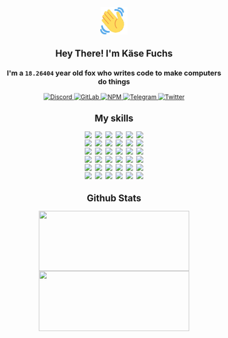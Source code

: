 <div><p align=center><img src=./resources/images/wave.gif width=64px height=64px></p><h2 align=center>Hey There! I'm Käse Fuchs</h2><h3 align=center>I'm a <code>18.26404</code> year old fox who writes code to make computers do things</h3><p align=center><a href=https://discord.com/users/507526681125322772><img alt=Discord src="https://img.shields.io/badge/Discord-5865F2?logo=discord&logoColor=white&style=flat-square#cb71de36664c7f5f31493669f2e89f7d"> </a><a href=https://gitlab.com/kasefuchs><img alt=GitLab src="https://img.shields.io/badge/GitLab-330F63?logo=gitlab&logoColor=white&style=flat-square#cb71de36664c7f5f31493669f2e89f7d"> </a><a href=https://npmjs.com/~kasefuchs><img alt=NPM src="https://img.shields.io/badge/NPM-CB3837?logo=npm&logoColor=white&style=flat-square#cb71de36664c7f5f31493669f2e89f7d"> </a><a href=https://t.me/kasefuchs><img alt=Telegram src="https://img.shields.io/badge/Telegram-2CA5E0?logo=telegram&logoColor=white&style=flat-square#cb71de36664c7f5f31493669f2e89f7d"> </a><a href=https://twitter.com/kasefuchs><img alt=Twitter src="https://img.shields.io/badge/Twitter-1DA1F2?logo=twitter&logoColor=white&style=flat-square#cb71de36664c7f5f31493669f2e89f7d"></a></p><h2 align=center>My skills</h2><p align=center><a href=https://aws.amazon.com/ ><picture><source srcset="https://skillicons.dev/icons?i=aws&theme=dark#cb71de36664c7f5f31493669f2e89f7d" media="(prefers-color-scheme: dark)"><source srcset="https://skillicons.dev/icons?i=aws&theme=light#cb71de36664c7f5f31493669f2e89f7d" media="(prefers-color-scheme: light), (prefers-color-scheme: no-preference)"><img src="https://skillicons.dev/icons?i=aws&theme=light#cb71de36664c7f5f31493669f2e89f7d"></picture></a>&nbsp;&nbsp;<a href=https://en.wikipedia.org/wiki/Bash_(Unix_shell)><picture><source srcset="https://skillicons.dev/icons?i=bash&theme=dark#cb71de36664c7f5f31493669f2e89f7d" media="(prefers-color-scheme: dark)"><source srcset="https://skillicons.dev/icons?i=bash&theme=light#cb71de36664c7f5f31493669f2e89f7d" media="(prefers-color-scheme: light), (prefers-color-scheme: no-preference)"><img src="https://skillicons.dev/icons?i=bash&theme=light#cb71de36664c7f5f31493669f2e89f7d"></picture></a>&nbsp;&nbsp;<a href=https://discord.com/developers/docs><picture><source srcset="https://skillicons.dev/icons?i=bots&theme=dark#cb71de36664c7f5f31493669f2e89f7d" media="(prefers-color-scheme: dark)"><source srcset="https://skillicons.dev/icons?i=bots&theme=light#cb71de36664c7f5f31493669f2e89f7d" media="(prefers-color-scheme: light), (prefers-color-scheme: no-preference)"><img src="https://skillicons.dev/icons?i=bots&theme=light#cb71de36664c7f5f31493669f2e89f7d"></picture></a>&nbsp;&nbsp;<a href=https://www.cloudflare.com/ ><picture><source srcset="https://skillicons.dev/icons?i=cloudflare&theme=dark#cb71de36664c7f5f31493669f2e89f7d" media="(prefers-color-scheme: dark)"><source srcset="https://skillicons.dev/icons?i=cloudflare&theme=light#cb71de36664c7f5f31493669f2e89f7d" media="(prefers-color-scheme: light), (prefers-color-scheme: no-preference)"><img src="https://skillicons.dev/icons?i=cloudflare&theme=light#cb71de36664c7f5f31493669f2e89f7d"></picture></a>&nbsp;&nbsp;<a href=https://en.wikipedia.org/wiki/CSS><picture><source srcset="https://skillicons.dev/icons?i=css&theme=dark#cb71de36664c7f5f31493669f2e89f7d" media="(prefers-color-scheme: dark)"><source srcset="https://skillicons.dev/icons?i=css&theme=light#cb71de36664c7f5f31493669f2e89f7d" media="(prefers-color-scheme: light), (prefers-color-scheme: no-preference)"><img src="https://skillicons.dev/icons?i=css&theme=light#cb71de36664c7f5f31493669f2e89f7d"></picture></a>&nbsp;&nbsp;<a href=https://www.docker.com/ ><picture><source srcset="https://skillicons.dev/icons?i=docker&theme=dark#cb71de36664c7f5f31493669f2e89f7d" media="(prefers-color-scheme: dark)"><source srcset="https://skillicons.dev/icons?i=docker&theme=light#cb71de36664c7f5f31493669f2e89f7d" media="(prefers-color-scheme: light), (prefers-color-scheme: no-preference)"><img src="https://skillicons.dev/icons?i=docker&theme=light#cb71de36664c7f5f31493669f2e89f7d"></picture></a><br><a href=https://www.electronjs.org/ ><picture><source srcset="https://skillicons.dev/icons?i=electron&theme=dark#cb71de36664c7f5f31493669f2e89f7d" media="(prefers-color-scheme: dark)"><source srcset="https://skillicons.dev/icons?i=electron&theme=light#cb71de36664c7f5f31493669f2e89f7d" media="(prefers-color-scheme: light), (prefers-color-scheme: no-preference)"><img src="https://skillicons.dev/icons?i=electron&theme=light#cb71de36664c7f5f31493669f2e89f7d"></picture></a>&nbsp;&nbsp;<a href=https://expressjs.com/ ><picture><source srcset="https://skillicons.dev/icons?i=express&theme=dark#cb71de36664c7f5f31493669f2e89f7d" media="(prefers-color-scheme: dark)"><source srcset="https://skillicons.dev/icons?i=express&theme=light#cb71de36664c7f5f31493669f2e89f7d" media="(prefers-color-scheme: light), (prefers-color-scheme: no-preference)"><img src="https://skillicons.dev/icons?i=express&theme=light#cb71de36664c7f5f31493669f2e89f7d"></picture></a>&nbsp;&nbsp;<a href=https://www.figma.com/ ><picture><source srcset="https://skillicons.dev/icons?i=figma&theme=dark#cb71de36664c7f5f31493669f2e89f7d" media="(prefers-color-scheme: dark)"><source srcset="https://skillicons.dev/icons?i=figma&theme=light#cb71de36664c7f5f31493669f2e89f7d" media="(prefers-color-scheme: light), (prefers-color-scheme: no-preference)"><img src="https://skillicons.dev/icons?i=figma&theme=light#cb71de36664c7f5f31493669f2e89f7d"></picture></a>&nbsp;&nbsp;<a href=https://firebase.google.com/ ><picture><source srcset="https://skillicons.dev/icons?i=firebase&theme=dark#cb71de36664c7f5f31493669f2e89f7d" media="(prefers-color-scheme: dark)"><source srcset="https://skillicons.dev/icons?i=firebase&theme=light#cb71de36664c7f5f31493669f2e89f7d" media="(prefers-color-scheme: light), (prefers-color-scheme: no-preference)"><img src="https://skillicons.dev/icons?i=firebase&theme=light#cb71de36664c7f5f31493669f2e89f7d"></picture></a>&nbsp;&nbsp;<a href=https://flask.palletsprojects.com/ ><picture><source srcset="https://skillicons.dev/icons?i=flask&theme=dark#cb71de36664c7f5f31493669f2e89f7d" media="(prefers-color-scheme: dark)"><source srcset="https://skillicons.dev/icons?i=flask&theme=light#cb71de36664c7f5f31493669f2e89f7d" media="(prefers-color-scheme: light), (prefers-color-scheme: no-preference)"><img src="https://skillicons.dev/icons?i=flask&theme=light#cb71de36664c7f5f31493669f2e89f7d"></picture></a>&nbsp;&nbsp;<a href=https://cloud.google.com/ ><picture><source srcset="https://skillicons.dev/icons?i=gcp&theme=dark#cb71de36664c7f5f31493669f2e89f7d" media="(prefers-color-scheme: dark)"><source srcset="https://skillicons.dev/icons?i=gcp&theme=light#cb71de36664c7f5f31493669f2e89f7d" media="(prefers-color-scheme: light), (prefers-color-scheme: no-preference)"><img src="https://skillicons.dev/icons?i=gcp&theme=light#cb71de36664c7f5f31493669f2e89f7d"></picture></a><br><a href=https://git-scm.com/ ><picture><source srcset="https://skillicons.dev/icons?i=git&theme=dark#cb71de36664c7f5f31493669f2e89f7d" media="(prefers-color-scheme: dark)"><source srcset="https://skillicons.dev/icons?i=git&theme=light#cb71de36664c7f5f31493669f2e89f7d" media="(prefers-color-scheme: light), (prefers-color-scheme: no-preference)"><img src="https://skillicons.dev/icons?i=git&theme=light#cb71de36664c7f5f31493669f2e89f7d"></picture></a>&nbsp;&nbsp;<a href=https://github.com/ ><picture><source srcset="https://skillicons.dev/icons?i=github&theme=dark#cb71de36664c7f5f31493669f2e89f7d" media="(prefers-color-scheme: dark)"><source srcset="https://skillicons.dev/icons?i=github&theme=light#cb71de36664c7f5f31493669f2e89f7d" media="(prefers-color-scheme: light), (prefers-color-scheme: no-preference)"><img src="https://skillicons.dev/icons?i=github&theme=light#cb71de36664c7f5f31493669f2e89f7d"></picture></a>&nbsp;&nbsp;<a href=https://gitlab.com/ ><picture><source srcset="https://skillicons.dev/icons?i=gitlab&theme=dark#cb71de36664c7f5f31493669f2e89f7d" media="(prefers-color-scheme: dark)"><source srcset="https://skillicons.dev/icons?i=gitlab&theme=light#cb71de36664c7f5f31493669f2e89f7d" media="(prefers-color-scheme: light), (prefers-color-scheme: no-preference)"><img src="https://skillicons.dev/icons?i=gitlab&theme=light#cb71de36664c7f5f31493669f2e89f7d"></picture></a>&nbsp;&nbsp;<a href=https://www.heroku.com/ ><picture><source srcset="https://skillicons.dev/icons?i=heroku&theme=dark#cb71de36664c7f5f31493669f2e89f7d" media="(prefers-color-scheme: dark)"><source srcset="https://skillicons.dev/icons?i=heroku&theme=light#cb71de36664c7f5f31493669f2e89f7d" media="(prefers-color-scheme: light), (prefers-color-scheme: no-preference)"><img src="https://skillicons.dev/icons?i=heroku&theme=light#cb71de36664c7f5f31493669f2e89f7d"></picture></a>&nbsp;&nbsp;<a href=https://en.wikipedia.org/wiki/HTML><picture><source srcset="https://skillicons.dev/icons?i=html&theme=dark#cb71de36664c7f5f31493669f2e89f7d" media="(prefers-color-scheme: dark)"><source srcset="https://skillicons.dev/icons?i=html&theme=light#cb71de36664c7f5f31493669f2e89f7d" media="(prefers-color-scheme: light), (prefers-color-scheme: no-preference)"><img src="https://skillicons.dev/icons?i=html&theme=light#cb71de36664c7f5f31493669f2e89f7d"></picture></a>&nbsp;&nbsp;<a href=https://en.wikipedia.org/wiki/JavaScript><picture><source srcset="https://skillicons.dev/icons?i=js&theme=dark#cb71de36664c7f5f31493669f2e89f7d" media="(prefers-color-scheme: dark)"><source srcset="https://skillicons.dev/icons?i=js&theme=light#cb71de36664c7f5f31493669f2e89f7d" media="(prefers-color-scheme: light), (prefers-color-scheme: no-preference)"><img src="https://skillicons.dev/icons?i=js&theme=light#cb71de36664c7f5f31493669f2e89f7d"></picture></a><br><a href=https://en.wikipedia.org/wiki/Linux><picture><source srcset="https://skillicons.dev/icons?i=linux&theme=dark#cb71de36664c7f5f31493669f2e89f7d" media="(prefers-color-scheme: dark)"><source srcset="https://skillicons.dev/icons?i=linux&theme=light#cb71de36664c7f5f31493669f2e89f7d" media="(prefers-color-scheme: light), (prefers-color-scheme: no-preference)"><img src="https://skillicons.dev/icons?i=linux&theme=light#cb71de36664c7f5f31493669f2e89f7d"></picture></a>&nbsp;&nbsp;<a href=https://mui.com/ ><picture><source srcset="https://skillicons.dev/icons?i=materialui&theme=dark#cb71de36664c7f5f31493669f2e89f7d" media="(prefers-color-scheme: dark)"><source srcset="https://skillicons.dev/icons?i=materialui&theme=light#cb71de36664c7f5f31493669f2e89f7d" media="(prefers-color-scheme: light), (prefers-color-scheme: no-preference)"><img src="https://skillicons.dev/icons?i=materialui&theme=light#cb71de36664c7f5f31493669f2e89f7d"></picture></a>&nbsp;&nbsp;<a href=https://en.wikipedia.org/wiki/Markdown><picture><source srcset="https://skillicons.dev/icons?i=md&theme=dark#cb71de36664c7f5f31493669f2e89f7d" media="(prefers-color-scheme: dark)"><source srcset="https://skillicons.dev/icons?i=md&theme=light#cb71de36664c7f5f31493669f2e89f7d" media="(prefers-color-scheme: light), (prefers-color-scheme: no-preference)"><img src="https://skillicons.dev/icons?i=md&theme=light#cb71de36664c7f5f31493669f2e89f7d"></picture></a>&nbsp;&nbsp;<a href=https://www.mongodb.com/ ><picture><source srcset="https://skillicons.dev/icons?i=mongodb&theme=dark#cb71de36664c7f5f31493669f2e89f7d" media="(prefers-color-scheme: dark)"><source srcset="https://skillicons.dev/icons?i=mongodb&theme=light#cb71de36664c7f5f31493669f2e89f7d" media="(prefers-color-scheme: light), (prefers-color-scheme: no-preference)"><img src="https://skillicons.dev/icons?i=mongodb&theme=light#cb71de36664c7f5f31493669f2e89f7d"></picture></a>&nbsp;&nbsp;<a href=https://www.mysql.com/ ><picture><source srcset="https://skillicons.dev/icons?i=mysql&theme=dark#cb71de36664c7f5f31493669f2e89f7d" media="(prefers-color-scheme: dark)"><source srcset="https://skillicons.dev/icons?i=mysql&theme=light#cb71de36664c7f5f31493669f2e89f7d" media="(prefers-color-scheme: light), (prefers-color-scheme: no-preference)"><img src="https://skillicons.dev/icons?i=mysql&theme=light#cb71de36664c7f5f31493669f2e89f7d"></picture></a>&nbsp;&nbsp;<a href=https://nextjs.org/ ><picture><source srcset="https://skillicons.dev/icons?i=nextjs&theme=dark#cb71de36664c7f5f31493669f2e89f7d" media="(prefers-color-scheme: dark)"><source srcset="https://skillicons.dev/icons?i=nextjs&theme=light#cb71de36664c7f5f31493669f2e89f7d" media="(prefers-color-scheme: light), (prefers-color-scheme: no-preference)"><img src="https://skillicons.dev/icons?i=nextjs&theme=light#cb71de36664c7f5f31493669f2e89f7d"></picture></a><br><a href=https://nodejs.org/en/ ><picture><source srcset="https://skillicons.dev/icons?i=nodejs&theme=dark#cb71de36664c7f5f31493669f2e89f7d" media="(prefers-color-scheme: dark)"><source srcset="https://skillicons.dev/icons?i=nodejs&theme=light#cb71de36664c7f5f31493669f2e89f7d" media="(prefers-color-scheme: light), (prefers-color-scheme: no-preference)"><img src="https://skillicons.dev/icons?i=nodejs&theme=light#cb71de36664c7f5f31493669f2e89f7d"></picture></a>&nbsp;&nbsp;<a href=https://www.postgresql.org/ ><picture><source srcset="https://skillicons.dev/icons?i=postgres&theme=dark#cb71de36664c7f5f31493669f2e89f7d" media="(prefers-color-scheme: dark)"><source srcset="https://skillicons.dev/icons?i=postgres&theme=light#cb71de36664c7f5f31493669f2e89f7d" media="(prefers-color-scheme: light), (prefers-color-scheme: no-preference)"><img src="https://skillicons.dev/icons?i=postgres&theme=light#cb71de36664c7f5f31493669f2e89f7d"></picture></a>&nbsp;&nbsp;<a href=https://learn.microsoft.com/en-us/powershell/ ><picture><source srcset="https://skillicons.dev/icons?i=powershell&theme=dark#cb71de36664c7f5f31493669f2e89f7d" media="(prefers-color-scheme: dark)"><source srcset="https://skillicons.dev/icons?i=powershell&theme=light#cb71de36664c7f5f31493669f2e89f7d" media="(prefers-color-scheme: light), (prefers-color-scheme: no-preference)"><img src="https://skillicons.dev/icons?i=powershell&theme=light#cb71de36664c7f5f31493669f2e89f7d"></picture></a>&nbsp;&nbsp;<a href=https://www.python.org/ ><picture><source srcset="https://skillicons.dev/icons?i=py&theme=dark#cb71de36664c7f5f31493669f2e89f7d" media="(prefers-color-scheme: dark)"><source srcset="https://skillicons.dev/icons?i=py&theme=light#cb71de36664c7f5f31493669f2e89f7d" media="(prefers-color-scheme: light), (prefers-color-scheme: no-preference)"><img src="https://skillicons.dev/icons?i=py&theme=light#cb71de36664c7f5f31493669f2e89f7d"></picture></a>&nbsp;&nbsp;<a href=https://www.raspberrypi.org/ ><picture><source srcset="https://skillicons.dev/icons?i=raspberrypi&theme=dark#cb71de36664c7f5f31493669f2e89f7d" media="(prefers-color-scheme: dark)"><source srcset="https://skillicons.dev/icons?i=raspberrypi&theme=light#cb71de36664c7f5f31493669f2e89f7d" media="(prefers-color-scheme: light), (prefers-color-scheme: no-preference)"><img src="https://skillicons.dev/icons?i=raspberrypi&theme=light#cb71de36664c7f5f31493669f2e89f7d"></picture></a>&nbsp;&nbsp;<a href=https://reactjs.org/ ><picture><source srcset="https://skillicons.dev/icons?i=react&theme=dark#cb71de36664c7f5f31493669f2e89f7d" media="(prefers-color-scheme: dark)"><source srcset="https://skillicons.dev/icons?i=react&theme=light#cb71de36664c7f5f31493669f2e89f7d" media="(prefers-color-scheme: light), (prefers-color-scheme: no-preference)"><img src="https://skillicons.dev/icons?i=react&theme=light#cb71de36664c7f5f31493669f2e89f7d"></picture></a><br><a href=https://redux.js.org/ ><picture><source srcset="https://skillicons.dev/icons?i=redux&theme=dark#cb71de36664c7f5f31493669f2e89f7d" media="(prefers-color-scheme: dark)"><source srcset="https://skillicons.dev/icons?i=redux&theme=light#cb71de36664c7f5f31493669f2e89f7d" media="(prefers-color-scheme: light), (prefers-color-scheme: no-preference)"><img src="https://skillicons.dev/icons?i=redux&theme=light#cb71de36664c7f5f31493669f2e89f7d"></picture></a>&nbsp;&nbsp;<a href=https://en.wikipedia.org/wiki/Regular_expression><picture><source srcset="https://skillicons.dev/icons?i=regex&theme=dark#cb71de36664c7f5f31493669f2e89f7d" media="(prefers-color-scheme: dark)"><source srcset="https://skillicons.dev/icons?i=regex&theme=light#cb71de36664c7f5f31493669f2e89f7d" media="(prefers-color-scheme: light), (prefers-color-scheme: no-preference)"><img src="https://skillicons.dev/icons?i=regex&theme=light#cb71de36664c7f5f31493669f2e89f7d"></picture></a>&nbsp;&nbsp;<a href=https://en.wikipedia.org/wiki/Sass_(stylesheet_language)><picture><source srcset="https://skillicons.dev/icons?i=sass&theme=dark#cb71de36664c7f5f31493669f2e89f7d" media="(prefers-color-scheme: dark)"><source srcset="https://skillicons.dev/icons?i=sass&theme=light#cb71de36664c7f5f31493669f2e89f7d" media="(prefers-color-scheme: light), (prefers-color-scheme: no-preference)"><img src="https://skillicons.dev/icons?i=sass&theme=light#cb71de36664c7f5f31493669f2e89f7d"></picture></a>&nbsp;&nbsp;<a href=https://www.typescriptlang.org/ ><picture><source srcset="https://skillicons.dev/icons?i=ts&theme=dark#cb71de36664c7f5f31493669f2e89f7d" media="(prefers-color-scheme: dark)"><source srcset="https://skillicons.dev/icons?i=ts&theme=light#cb71de36664c7f5f31493669f2e89f7d" media="(prefers-color-scheme: light), (prefers-color-scheme: no-preference)"><img src="https://skillicons.dev/icons?i=ts&theme=light#cb71de36664c7f5f31493669f2e89f7d"></picture></a>&nbsp;&nbsp;<a href=https://unity.com/ ><picture><source srcset="https://skillicons.dev/icons?i=unity&theme=dark#cb71de36664c7f5f31493669f2e89f7d" media="(prefers-color-scheme: dark)"><source srcset="https://skillicons.dev/icons?i=unity&theme=light#cb71de36664c7f5f31493669f2e89f7d" media="(prefers-color-scheme: light), (prefers-color-scheme: no-preference)"><img src="https://skillicons.dev/icons?i=unity&theme=light#cb71de36664c7f5f31493669f2e89f7d"></picture></a>&nbsp;&nbsp;<a href=https://workers.cloudflare.com/ ><picture><source srcset="https://skillicons.dev/icons?i=workers&theme=dark#cb71de36664c7f5f31493669f2e89f7d" media="(prefers-color-scheme: dark)"><source srcset="https://skillicons.dev/icons?i=workers&theme=light#cb71de36664c7f5f31493669f2e89f7d" media="(prefers-color-scheme: light), (prefers-color-scheme: no-preference)"><img src="https://skillicons.dev/icons?i=workers&theme=light#cb71de36664c7f5f31493669f2e89f7d"></picture></a><br></p><h2 align=center>Github Stats</h2><p align=center><picture><source srcset="https://github-readme-stats-kasefuchs.vercel.app/api/?count_private=true&hide_border=true&hide_rank=true&line_height=20&hide_title=true&username=Kasefuchs&theme=dark#cb71de36664c7f5f31493669f2e89f7d" media="(prefers-color-scheme: dark)"><source srcset="https://github-readme-stats-kasefuchs.vercel.app/api/?count_private=true&hide_border=true&hide_rank=true&line_height=20&hide_title=true&username=Kasefuchs&theme=light#cb71de36664c7f5f31493669f2e89f7d" media="(prefers-color-scheme: light), (prefers-color-scheme: no-preference)"><img align=middle width=350 height=140 src="https://github-readme-stats-kasefuchs.vercel.app/api/?count_private=true&hide_border=true&hide_rank=true&line_height=20&hide_title=true&username=Kasefuchs&theme=light#cb71de36664c7f5f31493669f2e89f7d"></picture><picture><source srcset="https://github-readme-stats-kasefuchs.vercel.app/api/top-langs/?count_private=true&hide_border=true&layout=compact&username=Kasefuchs&theme=dark#cb71de36664c7f5f31493669f2e89f7d" media="(prefers-color-scheme: dark)"><source srcset="https://github-readme-stats-kasefuchs.vercel.app/api/top-langs/?count_private=true&hide_border=true&layout=compact&username=Kasefuchs&theme=light#cb71de36664c7f5f31493669f2e89f7d" media="(prefers-color-scheme: light), (prefers-color-scheme: no-preference)"><img align=middle width=350 height=140 src="https://github-readme-stats-kasefuchs.vercel.app/api/top-langs/?count_private=true&hide_border=true&layout=compact&username=Kasefuchs&theme=light#cb71de36664c7f5f31493669f2e89f7d"></picture></p><img src="https://hit.yhype.me/github/profile?user_id=64592097#cb71de36664c7f5f31493669f2e89f7d" alt=""></div>